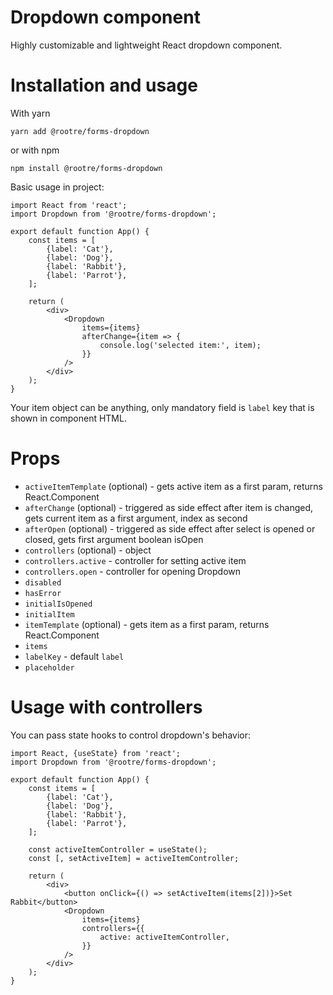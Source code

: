 # Dropdown component

Highly customizable and lightweight React dropdown component.

# Installation and usage

With yarn
```
yarn add @rootre/forms-dropdown
```

or with npm

```
npm install @rootre/forms-dropdown
```

Basic usage in project:

```
import React from 'react';
import Dropdown from '@rootre/forms-dropdown';

export default function App() {
    const items = [
        {label: 'Cat'},
        {label: 'Dog'},
        {label: 'Rabbit'},
        {label: 'Parrot'},
    ];

    return (
        <div>
            <Dropdown 
                items={items}
                afterChange={item => {
                    console.log('selected item:', item);
                }}
            />
        </div>
    );
}
```

Your item object can be anything, only mandatory field 
is `label` key that is shown in component HTML.

# Props

* `activeItemTemplate` (optional) - gets active item as a first param, returns React.Component
* `afterChange` (optional) - triggered as side effect after item is changed, gets current item as a first argument, index as second
* `afterOpen` (optional) - triggered as side effect after select is opened or closed, gets first argument boolean isOpen
* `controllers` (optional) - object
* `controllers.active` - controller for setting active item
* `controllers.open` - controller for opening Dropdown
* `disabled`
* `hasError`
* `initialIsOpened`
* `initialItem`
* `itemTemplate` (optional) - gets item as a first param, returns React.Component
* `items`
* `labelKey` - default `label`
* `placeholder`

# Usage with controllers

You can pass state hooks to control dropdown's behavior:

```
import React, {useState} from 'react';
import Dropdown from '@rootre/forms-dropdown';

export default function App() {
    const items = [
        {label: 'Cat'},
        {label: 'Dog'},
        {label: 'Rabbit'},
        {label: 'Parrot'},
    ];

    const activeItemController = useState();
    const [, setActiveItem] = activeItemController;

    return (
        <div>
            <button onClick={() => setActiveItem(items[2])}>Set Rabbit</button>
            <Dropdown
                items={items}
                controllers={{
                    active: activeItemController,
                }}
            />
        </div>
    );
}
``` 